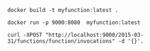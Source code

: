 `docker build -t myfunction:latest .`

`docker run -p 9000:8080  myfunction:latest `

`curl -XPOST "http://localhost:9000/2015-03-31/functions/function/invocations" -d '{}'.`